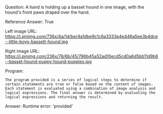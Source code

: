 Question: A hand is holding up a basset hound in one image, with the hound's front paws draped over the hand.

Reference Answer: True

Left image URL: https://i.pinimg.com/736x/4a/1d/be/4a1dbe9c1c6a3333e4e446a5ee3b4dce--little-boys-bassett-hound.jpg

Right image URL: https://i.pinimg.com/236x/78/6b/45/786b45a52ad10ecd5cd0a6d5bb11d9b6--basset-hound-puppy-hound-puppies.jpg

Program:

```
The program provided is a series of logical steps to determine if certain statements are true or false based on the content of images. Each statement is evaluated using a combination of image analysis and logical expressions. The final answer is determined by evaluating the logical expressions and returning the result.
```
Answer: Runtime error: 'provided'


